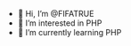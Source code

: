 - 👋 Hi, I’m @FIFATRUE
- 👀 I’m interested in PHP
- 🌱 I’m currently learning PHP

<!---
FIFATRUE/FIFATRUE is a ✨ special ✨ repository because its `README.md` (this file) appears on your GitHub profile.
You can click the Preview link to take a look at your changes.
--->
